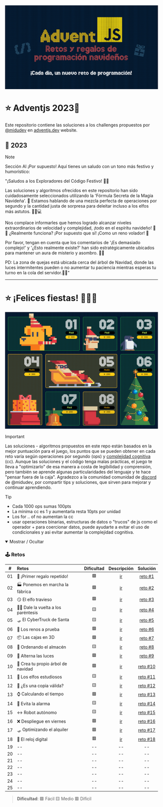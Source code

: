 ![AdventJs](AdventJS.png)

# ⭐ Adventjs 2023🎄

Este repositorio contiene las soluciones a los challenges propuestos por [@midudev](https://midu.dev/) en [adventjs.dev](https://adventjs.dev/) website.

## 🎉 2023

> [!NOTE]
> Sección AI
> ¡Por supuesto! Aquí tienes un saludo con un tono más festivo y humorístico:

"¡Saludos a los Exploradores del Código Festivo! 🎄🎅

Las soluciones y algoritmos ofrecidos en este repositorio han sido cuidadosamente seleccionados utilizando la 'Fórmula Secreta de la Magia Navideña'. 🌟 Estamos hablando de una mezcla perfecta de operaciones por segundo y la cantidad justa de sorpresa para deleitar incluso a los elfos más astutos. 🧝‍♂️💻

Nos complace informarles que hemos logrado alcanzar niveles extraordinarios de velocidad y complejidad, ¡todo en el espíritu navideño! 🚀🎁 ¿Realmente funciona? ¡Por supuesto que sí! ¡Como un reno volador! 🦌

Por favor, tengan en cuenta que los comentarios de '¡Es demasiado complejo!' y '¿Esto realmente existe?' han sido estratégicamente ubicados para mantener un aura de misterio y asombro. 🤔✨

PD: La zona de quejas está ubicada cerca del árbol de Navidad, donde las luces intermitentes pueden o no aumentar tu paciencia mientras esperas tu turno en la cola del servidor.🎄🎉"

---

# ⭐ ¡Felices fiestas! 🎉🎁🎅

![Tabla de retos](./tabla8.png)

> [!IMPORTANT]
> Las soluciones - algoritmos propuestos en este repo están basados en la mejor puntuación para el juego, los puntos que se pueden obtener en cada reto varía según operaciones por segundo (ops) y [complejidad cognitiva](./Cognitive_Complexity_Sonar_Guide_2023.pdf) (cc). 
Aunque las soluciones y el código tenga malas prácticas, el juego te lleva a "optimizarlo" de esa manera a costa de legibilidad y comprensión, pero también se aprende algunas particularidades del lenguaje y te hace "pensar fuera de la caja".
Agradezco a la comunidad comunidad de [discord](https://discord.com/invite/midudev) de @midudev, por compartir tips y soluciones, que sirven para mejorar y continuar aprendiendo.

> [!TIP]
> - Cada 1000 ops sumas 100pts
> - La mínima cc es 1 y aumentarla resta 10pts por unidad
> - Los for .. of no aumentan la cc
> - usar operaciones binarias, estructuras de datos o "trucos" de js como el operador + para coercionar datos, puede ayudarte a evitar el uso de condicionales y asi evitar aumentar la complejidad cognitiva.



<details open>

<summary>Mostrar / Ocultar</summary>

### 🕹️ Retos

|  #  |             Retos                    |   Dificultad    |                  Descripción                    |                 Solución               |
| :-: | :----------------------------------  | :------------:  | :---------------------------------------------: | :------------------------------------: |
| 01  | 🎁 ¡Primer regalo repetido!         |       🟩       | [ir](https://adventjs.dev/es/challenges/2023/1)  |         [reto #1](./reto%20%231)       |
| 02  | 🏭 Ponemos en marcha la fábrica     |       🟩       | [ir](https://adventjs.dev/es/challenges/2023/2)  |         [reto #2](./reto%20%232)       |
| 03  | 😏 El elfo travieso                 |       🟩       | [ir](https://adventjs.dev/es/challenges/2023/3)  |         [reto #3](./reto%20%233)       |
| 04  | 😵‍💫 Dale la vuelta a los paréntesis  |       🟨       | [ir](https://adventjs.dev/es/challenges/2023/4)  |         [reto #4](./reto%20%234)       |
| 05  | 🛷 El CyberTruck de Santa           |       🟨       | [ir](https://adventjs.dev/es/challenges/2023/5)  |         [reto #5](./reto%20%235)       |
| 06  | 🦌 Los renos a prueba               |       🟩       | [ir](https://adventjs.dev/es/challenges/2023/6)  |         [reto #6](./reto%20%236)       |
| 07  | 📦 Las cajas en 3D                  |       🟩       | [ir](https://adventjs.dev/es/challenges/2023/7)  |         [reto #7](./reto%20%237)       |
| 08  | 🏬 Ordenando el almacén             |       🟨       | [ir](https://adventjs.dev/es/challenges/2023/8)  |         [reto #8](./reto%20%238)       |
| 09  | 🚦 Alterna las luces                |       🟩       | [ir](https://adventjs.dev/es/challenges/2023/9)  |         [reto #9](./reto%20%239)       |
| 10  | 🎄 Crea tu propio árbol de navidad  |       🟩       | [ir](https://adventjs.dev/es/challenges/2023/10) |         [reto #10](./reto%20%2310)     |
| 11  | 📖 Los elfos estudiosos             |       🟨       | [ir](https://adventjs.dev/es/challenges/2023/11) |         [reto #11](./reto%20%2311)     |
| 12  | 📸 ¿Es una copia válida?            |       🟨       | [ir](https://adventjs.dev/es/challenges/2023/12) |         [reto #12](./reto%20%2312)     |
| 13  | ⌚️ Calculando el tiempo             |       🟩       | [ir](https://adventjs.dev/es/challenges/2023/13) |         [reto #13](./reto%20%2313)     |
| 14  | 🚨 Evita la alarma                  |       🟨       | [ir](https://adventjs.dev/es/challenges/2023/14) |         [reto #14](./reto%20%2314)     |
| 15  | ↔️ Robot autónomo                    |       🟨       | [ir](https://adventjs.dev/es/challenges/2023/15) |         [reto #15](./reto%20%2315)     |
| 16  | ❌ Despliegue en viernes            |       🟩       | [ir](https://adventjs.dev/es/challenges/2023/16) |         [reto #16](./reto%20%2316)     |
| 17  | 🛷 Optimizando el alquiler          |       🟩       | [ir](https://adventjs.dev/es/challenges/2023/17) |         [reto #17](./reto%20%2317)     |
| 18  | 🔢 El reloj digital                 |       🟥       | [ir](https://adventjs.dev/es/challenges/2023/18) |         [reto #18](./reto%20%2318)     |
| 19  |             --                   |       --       |                       --                        |                    --                   |
| 20  |             --                   |       --       |                       --                        |                    --                   |
| 21  |             --                   |       --       |                       --                        |                    --                   |
| 22  |             --                   |       --       |                       --                        |                    --                   |
| 23  |             --                   |       --       |                       --                        |                    --                   |
| 24  |             --                   |       --       |                       --                        |                    --                   |
| 25  |             --                   |       --       |                       --                        |                    --                   |

> **Dificultad**: 🟩 Fácil 🟨 Medio 🟥 Difícil

</details>

